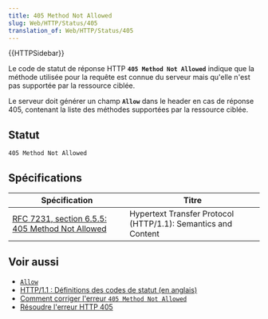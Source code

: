 ```yaml
---
title: 405 Method Not Allowed
slug: Web/HTTP/Status/405
translation_of: Web/HTTP/Status/405
---
```

{{HTTPSidebar}}

Le code de statut de réponse HTTP **`405 Method Not Allowed`** indique que la méthode utilisée pour la requête est connue du serveur mais qu'elle n'est pas supportée par la ressource ciblée.

Le serveur doit générer un champ **`Allow`** dans le header en cas de réponse 405, contenant la liste des méthodes supportées par la ressource ciblée.

## Statut

```
405 Method Not Allowed
```

## Spécifications

| Spécification                                                        | Titre                                                         |
| -------------------------------------------------------------------- | ------------------------------------------------------------- |
| [RFC 7231, section 6.5.5: 405 Method Not Allowed](https://datatracker.ietf.org/doc/html/rfc7231#section-6.5.5) | Hypertext Transfer Protocol (HTTP/1.1): Semantics and Content |

## Voir aussi

- [`Allow`](/fr/docs/Web/HTTP/Headers/Allow)
- [HTTP/1.1&nbsp;: Définitions des codes de statut (en anglais)](https://www.w3.org/Protocols/rfc2616/rfc2616-sec10.html)
- [Comment corriger l'erreur `405 Method Not Allowed`](https://kinsta.com/fr/blog/erreur-405-method-not-allowed/)
- [Résoudre l'erreur HTTP 405](https://docs.microsoft.com/fr-fr/aspnet/web-api/overview/testing-and-debugging/troubleshooting-http-405-errors-after-publishing-web-api-applications)
